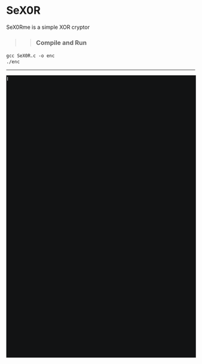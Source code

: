 # SeX0R

SeX0Rme is a simple XOR cryptor 

>> ### Compile and Run

```
gcc SeX0R.c -o enc 
./enc
```

-----------

<img src="./XoR.gif" style="display:block;margin-left:auto;margin-right:auto;border:1px solid #1A1B1C;" width="1070" height="750">
